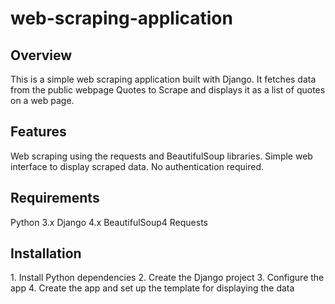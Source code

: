 # web-scraping-application
<h2>Overview</h2>  
This is a simple web scraping application built with Django. It fetches data from the public webpage Quotes to Scrape and displays it as a list of quotes on a web page.

<h2>Features</h2>  
Web scraping using the requests and BeautifulSoup libraries.
Simple web interface to display scraped data.
No authentication required.

<h2>Requirements</h2>  
Python 3.x
Django 4.x
BeautifulSoup4
Requests

<h2>Installation</h2>
1. Install Python dependencies
2. Create the Django project
3. Configure the app
4. Create the app and set up the template for displaying the data
